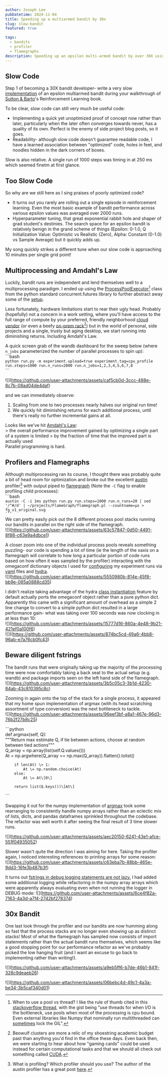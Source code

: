 ```yaml
---
author: Joseph Lee
pubDatetime: 2024-11-04
title: Speeding up a multiarmed bandit by 30x
slug: slow-bandit
featured: true

tags:
  - bandits
  - profiler
  - flamegraphs
description: Speeding up an epsilon multi-armed bandit by over 30X using the excellent austin profiler and flamegraphs. 
---
```


## Slow Code

Step 1 of becoming a 30X bandit developer- write a very slow [implementation](https://github.com/joseph-jnl/rlbook/blob/dev/src/rlbook/bandits/algorithms.py) of an epsilon multiarmed bandit during your walkthrough of [Sutton & Barto](http://incompleteideas.net/book/the-book-2nd.html)'s Reinforcement Learning book.

To be clear, slow code can still very much be useful code:

* Implementing a quick yet unoptimized proof of concept now rather than later, particularly when the later often converges towards never, has a quality of its own. Perfect is the enemy of side project blog posts, so it goes.  
* Readability- although slow code doesn't guarantee readable code, I have a learned association between "optimized" code, holes in feet, and noodles hidden in the dark corners of boxes.

Slow is also relative. A single run of 1000 steps was timing in at 250 ms which seemed finetm at first glance. 

## Too Slow Code

So why are we still here as I sing praises of poorly optimized code?

* It turns out you rarely are rolling out a single episode in reinforcement learning. Even the most basic example of bandit performance across various epsilon values was averaged over 2000 runs.   
* Hyperparameter tuning, that great exponential rabbit hole and shaper of grad student's destinies. The search space for an epsilon bandit is relatively benign in the grand scheme of things (Epsilon: 0-1.0, Q Initialization Value: Optimistic vs Realistic (Zero), Alpha: Constant (0-1.0) vs Sample Average) but it quickly adds up.

My song quickly strikes a different tune when our slow code is approaching 10 minutes per single grid point\!

## Multiprocessing and Amdahl's Law

Luckily, bandit runs are independent and lend themselves well to a multiprocessing paradigm. I ended up using the [ProcessPoolExecutor](https://docs.python.org/3/library/concurrent.futures.html#concurrent.futures.ProcessPoolExecutor)[^1] class from the python standard concurrent.futures library to further abstract away some of the [setup](https://github.com/joseph-jnl/rlbook/blob/4726e971d9fd60d67691ffc62bc54d701801011f/src/rlbook/bandits/algorithms.py#L99-L123). 

Less fortunately, hardware limitations start to rear their ugly head. Probably (hopefully) not a concern in a work setting, where you'll have access to the full range of compute by your preferred, friendly neighborhood [cloud vendor](https://aws.amazon.com/ec2/instance-types/) (or even a beefy [on-prem rack](https://en.wikipedia.org/wiki/Beowulf_cluster)[^2]) but in the world of personal, side projects and a single, trusty but aging desktop, we start running into diminishing returns. Including Amdahl's Law.

A quick screen grab of the wandb dashboard for the sweep below (where `n_jobs` parameterized the number of parallel processes to spin up):   
\`\`\`bash  
`python run.py -m experiment.upload=true experiment.tag=cpu_profile run.steps=1000 run.n_runs=2000 run.n_jobs=1,2,3,4,5,6,7,8`  
\`\`\` 

\!\[\](https://github.com/user-attachments/assets/caf5cb0d-3ccc-488e-8c7b-08ad04de4daf)

and we can immediately observe:

1. Scaling from one to two processes nearly halves our original run time\!  
2. We quickly hit diminishing returns for each additional process, until there's really no further incremental gains at all.

Looks like we've hit [Amdahl's Law](https://en.wikipedia.org/wiki/Amdahl%27s_law):   
\> the overall performance improvement gained by optimizing a single part of a system is limited \> by the fraction of time that the improved part is actually used  
Parallel programming is hard.

## Profilers and Flamegraphs

Although multiprocessing ran its course, I thought there was probably quite a bit of head room for optimization and broke out the excellent [austin](https://github.com/P403n1x87/austin) profiler[^3] with output piped to [flamegraph](https://github.com/brendangregg/FlameGraph) (Note the `-C` flag to enable profiling child processes):  
\`\`\`bash  
`austin -C -i 1ms python run.py run.steps=1000 run.n_runs=20 | sed '/^#/d' | ~/projects/FlameGraph/flamegraph.pl --countname=μs > fg_v1_original.svg`  
```` ``` ````  
We can pretty easily pick out the 8 different process pool stacks running our bandits in parallel on the right side of the flamegraph.  
\!\[\](https://github.com/user-attachments/assets/63c57847-0d50-4491-8f88-c63e9a4dbce1)

A closer zoom into one of the individual process pools reveals something puzzling- our code is spending a lot of time (ie the length of the xaxis on a flamegraph will correlate to how long a particular portion of code runs based on how often it was sampled by the profiler) interacting with the omegaconf dictionary objects I used for [configuring](https://github.com/joseph-jnl/rlbook/blob/4726e971d9fd60d67691ffc62bc54d701801011f/experiments/ch2_bandits/run.py#L136) my experiment runs via [yaml](https://github.com/joseph-jnl/rlbook/blob/dev/experiments/ch2_bandits/configs/defaults.yaml) files and [hydra](https://hydra.cc/).  
\!\[\](https://github.com/user-attachments/assets/5550980b-814e-45f8-bb9e-085a0888cd35)

I didn't realize taking advantage of the hydra [class instantiation](https://hydra.cc/docs/1.1/advanced/instantiate_objects/overview/#internaldocs-banner) feature by default actually ports the omegaconf object rather than a pure python dict. Apparently this came with a significant amount of overhead as a simple 2 line change to convert to a simple python dict resulted in a large performance gain- what was taking over 100 seconds was now clocking in at less than 10:  
\!\[\](https://github.com/user-attachments/assets/15777d16-860a-4e48-9b21-421ef0a100f6)  
\!\[\]((https://github.com/user-attachments/assets/874bc5cd-49a6-4bb8-96ab-e7a76cb0fc43)

## Beware diligent fstrings

The bandit runs that were originally taking up the majority of the processing time were now comfortably taking a back seat to the actual setup (e.g. wandb) and package imports seen on the left hand side of the flamegraph.   
\!\[\](https://github.com/user-attachments/assets/3b5c05c3-3b1d-4230-84ab-43c810395c8c)

Zooming in again onto the top of the stack for a single process, it appeared that my home spun implementation of argmax (with its head scratching assortment of type conversion) was the next bottleneck to tackle.  
\!\[\](https://github.com/user-attachments/assets/96eef3bf-a8a1-467e-96d3-76b2f27b8c25)

\`\`\`python  
	def argmax(self, Q):  
    	"""Return max estimate Q, if tie between actions, choose at random between tied actions"""  
    	Q\_array \= np.array(list(self.Q.values()))  
    	At \= np.argwhere(Q\_array \== np.max(Q\_array)).flatten().tolist()

    	if len(At) \> 1:  
        	At \= np.random.choice(At)  
    	else:  
        	At \= At\[0\]

    	return list(Q.keys())\[At\]  
\`\`\`

Swapping it out for the numpy implementation of [argmax](https://numpy.org/doc/2.0/reference/generated/numpy.argmax.html) took some rearranging to consistently handle numpy arrays rather than an eclectic mix of lists, dicts, and pandas dataframes sprinkled throughout the codebase. The refactor was well worth it after seeing the final result of 3 time slower runs.

\!\[\](https://github.com/user-attachments/assets/aec20150-6241-43e1-afce-551f04935052)

Slower wasn't quite the direction I was aiming for here. Taking the profiler again, I noticed interesting references to printing arrays for some reason:  
\!\[\](https://github.com/user-attachments/assets/c63eba7b-88bb-465e-9dd3-16fe3b487b3f)

It turns out [fstrings in debug logging statements are not lazy.](https://google.github.io/styleguide/pyguide.html#3101-logging) I had added some additional logging while refactoring in the numpy array arrays which were apparently always evaluating even when not running the logger in DEBUG mode: \!\[\](https://github.com/user-attachments/assets/6ce4f82a-7163-4a3d-a7f4-2742bf278374)

## 30x Bandit

One last look through the profiler and our bandits are now humming along so fast that the process stacks are no longer even showing up as distinct stacks\! Most of what the flamegraph has sampled now consists of import statements rather than the actual bandit runs themselves, which seems like a good stopping point for our performance refactor as we've probably picked the low hanging fruit (and I want an excuse to go back to implementing rather than writing\!). 

\!\[\](https://github.com/user-attachments/assets/a9eb5ff6-b7de-46b1-841f-328c9deaeb26)

\!\[\](https://github.com/user-attachments/assets/06bebc4d-49c1-4a3a-be34-3b5caf340d01)

[^1]:  When to use a pool vs thread? I like the rule of thumb cited in this [stackoverflow thread](https://stackoverflow.com/questions/51828790/what-is-the-difference-between-processpoolexecutor-and-threadpoolexecutor), with the gist being "use threads for when I/O is the bottleneck, use pools when most of the processing is cpu bound. Even external libraries like Numpy that nominally run multithreaded can [sometimes](https://scipy-cookbook.readthedocs.io/items/ParallelProgramming.html) lock the GIL".

[^2]:  Beowulf clusters are more a relic of my shoestring academic budget past than anything you'd find in the office these days. Even back then, we were starting to hear about how "gaming cards" could be used instead for certain computational tasks and that we should all check out something called [CUDA](https://www.nvidia.com/en-us/on-demand/session/gtcspring22-s41487/).

[^3]:  What is profiling? Which profiler should you use? The author of the austin profiler has a great post [here](https://p403n1x87.github.io/deterministic-and-statistical-python-profiling.html).